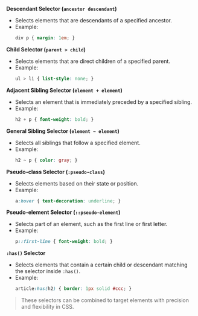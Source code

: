 **Descendant Selector (`ancestor descendant`)**
- Selects elements that are descendants of a specified ancestor.
- Example:  
    ```css
    div p { margin: 1em; }
    ```

**Child Selector (`parent > child`)**
- Selects elements that are direct children of a specified parent.
- Example:  
    ```css
    ul > li { list-style: none; }
    ```

**Adjacent Sibling Selector (`element + element`)**
- Selects an element that is immediately preceded by a specified sibling.
- Example:  
    ```css
    h2 + p { font-weight: bold; }
    ```

**General Sibling Selector (`element ~ element`)**
- Selects all siblings that follow a specified element.
- Example:  
    ```css
    h2 ~ p { color: gray; }
    ```

**Pseudo-class Selector (`:pseudo-class`)**
- Selects elements based on their state or position.
- Example:  
    ```css
    a:hover { text-decoration: underline; }
    ```

**Pseudo-element Selector (`::pseudo-element`)**
- Selects part of an element, such as the first line or first letter.
- Example:  
    ```css
    p::first-line { font-weight: bold; }
    ```

**`:has()` Selector**
- Selects elements that contain a certain child or descendant matching the selector inside `:has()`.
- Example:  
    ```css
    article:has(h2) { border: 1px solid #ccc; }
    ```

> These selectors can be combined to target elements with precision and flexibility in CSS.